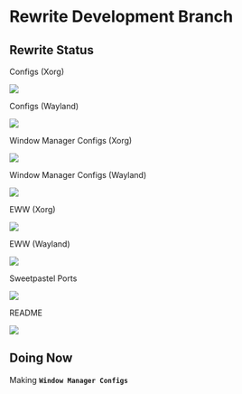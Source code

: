 # Rewrite Development Branch

## Rewrite Status

Configs (Xorg)

![](https://us-central1-progress-markdown.cloudfunctions.net/progress/75)

Configs (Wayland)

![](https://us-central1-progress-markdown.cloudfunctions.net/progress/55)

Window Manager Configs (Xorg)

![](https://us-central1-progress-markdown.cloudfunctions.net/progress/45)

Window Manager Configs (Wayland)

![](https://us-central1-progress-markdown.cloudfunctions.net/progress/25)

EWW (Xorg)

![](https://us-central1-progress-markdown.cloudfunctions.net/progress/60)

EWW (Wayland)

![](https://us-central1-progress-markdown.cloudfunctions.net/progress/50)

Sweetpastel Ports

![](https://us-central1-progress-markdown.cloudfunctions.net/progress/50)

README

![](https://us-central1-progress-markdown.cloudfunctions.net/progress/0)

## Doing Now

Making **``Window Manager Configs``**
